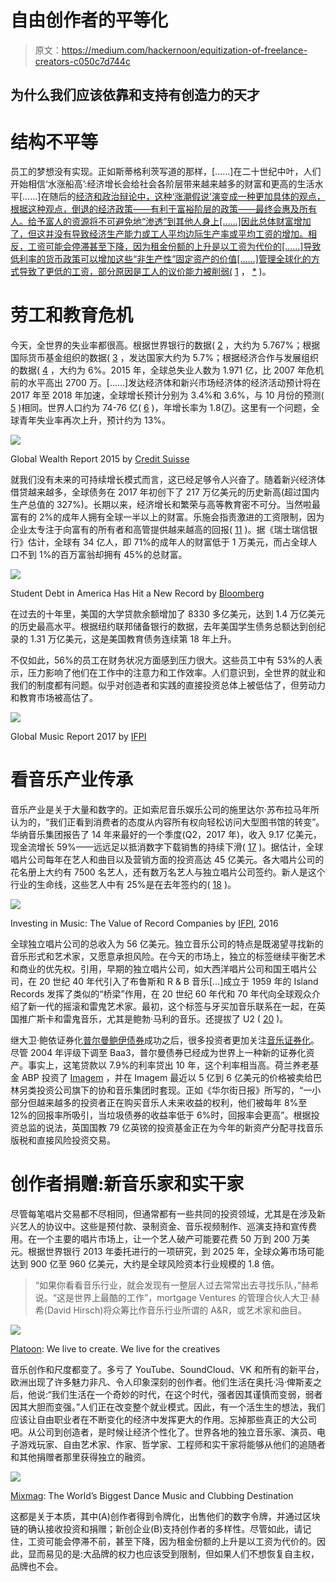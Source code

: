 # 自由创作者的平等化

> 原文：<https://medium.com/hackernoon/equitization-of-freelance-creators-c050c7d744c>

## 为什么我们应该依靠和支持有创造力的天才

# 结构不平等

员工的梦想没有实现。正如斯蒂格利茨写道的那样，[……]在二十世纪中叶，人们开始相信‘水涨船高’:经济增长会给社会各阶层带来越来越多的财富和更高的生活水平[……]在随后的[经济和政治辩论中，这种‘涨潮假说’演变成一种更加具体的观点，根据这种观点，倒退的经济政策——有利于富裕阶层的政策——最终会惠及所有人。给予富人的资源将不可避免地“渗透”到其他人身上[……]因此总体财富增加了，但这并没有导致经济生产能力或工人平均边际生产率或平均工资的增加。相反，工资可能会停滞甚至下降，因为租金份额的上升是以工资为代价的[……]导致低利率的货币政策可以增加这些“非生产性”固定资产的价值[……]管理全球化的方式导致了更低的工资，部分原因是工人的议价能力被削弱(](https://hackernoon.com/tagged/economic) [1](http://evonomics.com/joseph-stiglitz-inequality-unearned-income/) ， [*](https://www8.gsb.columbia.edu/faculty/jstiglitz/sites/jstiglitz/files/Inequality%20and%20Economic%20Growth.pdf) )。

# 劳工和教育危机

今天，全世界的失业率都很高。根据世界银行的数据( [2](https://data.worldbank.org/indicator/SL.UEM.TOTL.ZS) ，大约为 5.767%；根据国际货币基金组织的数据( [3](http://www.imf.org/external/datamapper/LUR@WEO/OEMDC/ADVEC/WEOWORLD) ，发达国家大约为 5.7%；根据经济合作与发展组织的数据( [4](https://data.oecd.org/unemp/unemployment-rate.htm) ，大约为 6%。2015 年，全球总失业人数为 1.971 亿，比 2007 年危机前的水平高出 2700 万。[……]发达经济体和新兴市场经济体的经济活动预计将在 2017 年至 2018 年加速，全球增长预计分别为 3.4%和 3.6%，与 10 月份的预测( [5](https://www.imf.org/external/pubs/ft/weo/2017/update/01/) )相同。世界人口约为 74-76 亿( [6](https://data.worldbank.org/indicator/SP.POP.TOTL) )，年增长率为 1.8([7](https://esa.un.org/unpd/wpp/DataQuery/))。这里有一个问题，全球青年失业率再次上升，预计约为 13%。

![](img/bd833d69478b34882152cf7c304d37b1.png)

Global Wealth Report 2015 by [Credit Suisse](https://publications.credit-suisse.com/tasks/render/file/?fileID=F2425415-DCA7-80B8-EAD989AF9341D47E)

就我们没有未来的可持续增长模式而言，这已经足够令人兴奋了。随着新兴经济体借贷越来越多，全球债务在 2017 年初创下了 217 万亿美元的历史新高(超过国内生产总值的 327%)。长期以来，经济增长和繁荣与高等教育密不可分。当然啦最富有的 2%的成年人拥有全球一半以上的财富。乐施会指责激进的工资限制，因为企业太专注于向富有的所有者和高管提供越来越高的回报( [11](https://www.oxfam.org/sites/www.oxfam.org/files/file_attachments/bp-economy-for-99-percent-160117-en.pdf) )。据《瑞士瑞信银行》估计，全球有 34 亿人，即 71%的成年人的财富低于 1 万美元，而占全球人口不到 1%的百万富翁却拥有 45%的总财富。

![](img/7f59010a9249b9e023fe3982be395293.png)

Student Debt in America Has Hit a New Record by [Bloomberg](https://www.bloomberg.com/news/articles/2017-02-17/student-debt-in-america-has-hit-a-new-record)

在过去的十年里，美国的大学贷款余额增加了 8330 多亿美元，达到 1.4 万亿美元的历史最高水平。根据纽约联邦储备银行的数据，去年美国学生债务总额达到创纪录的 1.31 万亿美元，这是美国教育债务连续第 18 年上升。

不仅如此，56%的员工在财务状况方面感到压力很大。这些员工中有 53%的人表示，压力影响了他们在工作中的注意力和工作效率。人们意识到，全世界的就业和我们的制度都有问题。似乎对创造者和实践的直接投资总体上被低估了，但劳动力和教育市场被高估了。

![](img/234679ec471d5a799fee61e8ace812cf.png)

Global Music Report 2017 by [IFPI](http://www.ifpi.org/downloads/GMR2017.pdf)

# 看音乐产业传承

音乐产业是关于大量和数字的。正如索尼音乐娱乐公司的施里达尔·苏布拉马年所认为的，“我们正看到消费者的态度从内容所有权向轻松访问大型图书馆的转变”。华纳音乐集团报告了 14 年来最好的一个季度(Q2，2017 年)，收入 9.17 亿美元，现金流增长 59%——远远足以抵消数字下载销售的持续下滑( [17](http://www.slush.org/news/investing-music-underexplored-opportunity/) )。据估计，全球唱片公司每年在艺人和曲目以及营销方面的投资高达 45 亿美元。各大唱片公司的花名册上大约有 7500 名艺人，还有数万名艺人与独立唱片公司签约。新人是这个行业的生命线，这些艺人中有 25%是在去年签约的( [18](http://www.ifpi.org/downloads/GMR2017.pdf) )。

![](img/9df9604adbdd5af68d13c3118d2a9649.png)

Investing in Music: The Value of Record Companies by [IFPI](http://investinginmusic.ifpi.org/report/ifpi-iim-report-2016.pdf), 2016

全球独立唱片公司的总收入为 56 亿美元。独立音乐公司的特点是既渴望寻找新的音乐形式和艺术家，又愿意承担风险。在今天的市场上，独立的标签继续平衡艺术和商业的优先权。引用，早期的独立唱片公司，如大西洋唱片公司和国王唱片公司，在 20 世纪 40 年代引入了布鲁斯和 R & B 音乐[…]成立于 1959 年的 Island Records 发挥了类似的“桥梁”作用，在 20 世纪 60 年代和 70 年代向全球观众介绍了新一代的摇滚和雷鬼艺术家。最初，这个标签与牙买加音乐联系在一起，在英国推广斯卡和雷鬼音乐，尤其是鲍勃·马利的音乐。还提拔了 U2 ( [20](https://gallery.mailchimp.com/cdbff2f6ef24c011286beddb0/files/full_report_here.pdf) )。

继大卫·鲍依证券化[普尔曼鲍伊债券](http://www.pullmanbonds.com/)成功之后，很多投资者更加关注[音乐证券化](https://www.billboard.com/articles/business/7973935/fans-invest-royalties-eminem-catalog-royalty-exchange)。尽管 2004 年评级下调至 Baa3，普尔曼债券已经成为世界上一种新的证券化资产。事实上，这笔贷款以 7.9%的利率贷出 10 年，这个利率相当高。荷兰养老基金 ABP 投资了 [Imagem](https://uk.imagem.com/our-clients) ，并在 Imagem 最近以 5 亿到 6 亿美元的价格被卖给巴林另类投资公司旗下的协和音乐集团时套现。正如《华尔街日报》所写的，“一小部分但越来越多的投资者正在购买音乐人未来收益的权利，他们被每年 8%至 12%的回报率所吸引，当垃圾债券的收益率低于 6%时，回报率会更高”。根据投资总监的说法，英国国教 79 亿英镑的投资基金正在为今年的新资产分配寻找音乐版税和直接风险投资交易。

# 创作者捐赠:新音乐家和实干家

尽管每笔唱片交易都不尽相同，但通常都有一些共同的投资领域，尤其是在涉及新兴艺人的协议中。这些是预付款、录制资金、音乐视频制作、巡演支持和宣传费用。在一个主要的唱片市场上，让一个艺人破产可能要花费 50 万到 200 万美元。根据世界银行 2013 年委托进行的一项研究，到 2025 年，全球众筹市场可能达到 900 亿至 960 亿美元，大约是全球风险资本行业规模的 1.8 倍。

> “如果你看看音乐行业，就会发现有一整层人过去常常出去寻找乐队，”赫希说。“这是世界上最酷的工作”，mortgage Ventures 的管理合伙人大卫·赫希(David Hirsch)将众筹比作音乐行业所谓的 A&R，或艺术家和曲目。

![](img/9c1be7cc747cdcbe599b1de5fc1350cd.png)

[Platoon](https://platoon.ai/): We live to create. We live for the creatives

音乐创作和尺度都变了。多亏了 YouTube、SoundCloud、VK 和所有的新平台，欧洲出现了许多魅力非凡、令人印象深刻的创作者。他们生活在奥托·冯·俾斯麦之后，他说:“我们生活在一个奇妙的时代，在这个时代，强者因其谨慎而变弱，弱者因其大胆而变强。”人们正在改变整个就业模式。因此，有一个活生生的想法，我们应该让自由职业者在不断变化的经济中发挥更大的作用。忘掉那些真正的大公司吧。从公司到创造者，是时候让经济个性化了。世界各地的独立音乐家、演员、电子游戏玩家、自由艺术家、作家、哲学家、工程师和实干家将能够从他们的追随者和其他捐赠者那里获得独立的融资。

![](img/d69756e5016ec711fb1c46e1632c2506.png)

[Mixmag](https://soundcloud.com/mixmag-1): The World’s Biggest Dance Music and Clubbing Destination

这都是关于本质，其中(A)创作者得到令牌化，出售他们的数字令牌，并通过区块链的确认接收投资和捐赠；新创企业(B)支持创作者的多样性。尽管如此，请记住，工资可能会停滞不前，甚至下降，因为租金份额的上升是以工资为代价的。因此，显而易见的是:大品牌的权力也应该受到限制，但如果人们不想恢复自主权，品牌也不会。